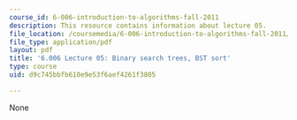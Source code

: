 ```yaml
---
course_id: 6-006-introduction-to-algorithms-fall-2011
description: This resource contains information about lecture 05.
file_location: /coursemedia/6-006-introduction-to-algorithms-fall-2011/d9c745bbfb610e9e53f6aef4261f3805_MIT6_006F11_lec05.pdf
file_type: application/pdf
layout: pdf
title: '6.006 Lecture 05: Binary search trees, BST sort'
type: course
uid: d9c745bbfb610e9e53f6aef4261f3805

---
```

None